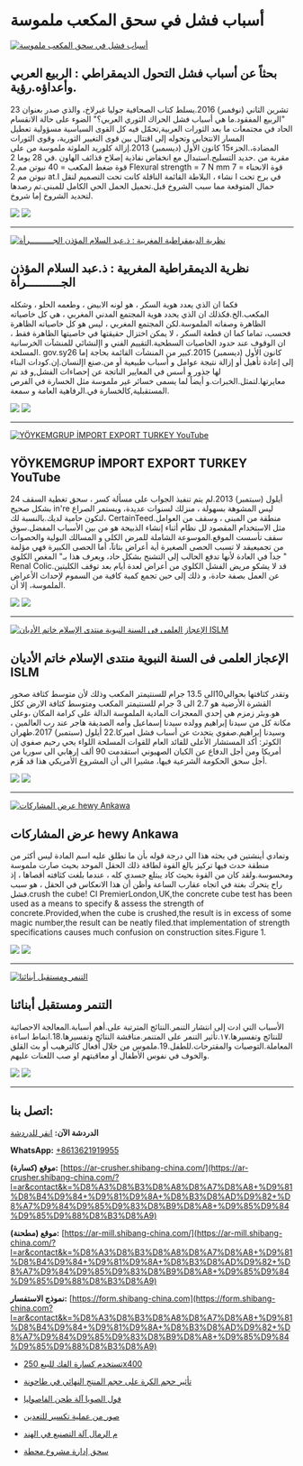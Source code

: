 # أسباب فشل في سحق المكعب ملموسة

<a href="https://swt.shibang-china.com/?l=ar&img&k=%D8%A3%D8%B3%D8%A8%D8%A7%D8%A8+%D9%81%D8%B4%D9%84+%D9%81%D9%8A+%D8%B3%D8%AD%D9%82+%D8%A7%D9%84%D9%85%D9%83%D8%B9%D8%A8+%D9%85%D9%84%D9%85%D9%88%D8%B3%D8%A9" target="_blank">![أسباب فشل في سحق المكعب ملموسة](http://static.shibang-china.com/all-800x300/533.jpg)</a>

## بحثاً عن أسباب فشل التحول الديمقراطي : الربيع العربي وأعداؤه.رؤية.
23 تشرين الثاني (نوفمبر) 2016.يسلط كتاب الصحافية جوليا غيرلاخ، والذي صدر بعنوان &quot;الربيع المفقود.ما هي أسباب فشل الحراك الثوري العربي؟&quot; الضوء على حالة الانقسام الحاد في مجتمعات ما بعد الثورات العربية,تحمّل فيه كل القوى السياسية مسؤولية تعطيل المسار الانتخابي وتحوله إلى اقتتال بين قوى التغيير الثورية، وقوى الثورات المضادة،.الجزء15 كانون الأول (ديسمبر) 2013.إزاﻟﺔ ﻛﻠﻮرﻳﺪ اﻟﻤﻠﻮﺛﺔ ﻣﻠﻤﻮﺳﺔ ﻣﻦ ﻋﻠﻰ ﻣﻘﺮﺑﺔ ﻣﻦ .ﺣﺪﻳﺪ اﻟﺘﺴﻠﻴﺢ.اﺳﺘﺒﺪال ﻣﻊ اﻧﺨﻔﺎض ﻧﻔﺎذﻳﺔ إﺻﻼح ﻗﺬاﺋﻒ اﻟﻬﺎون .ﻓﻲ 28 ﻳﻮﻣﺎ 2 ﻗﻮة ﺿﻐﻂ اﻟﻤﻜﻌﺐ = 40 ﻧﻴﻮﺗﻦ ﻣﻢ.2 Flexural strength = 7 N mm ﻗﻮة اﻻﻧﺤﻨﺎء = 7 ﻧﻴﻮﺗﻦ ﻣﻢ 2 at.ﻓﻲ ﺑﺮج ﺗﺤﺖ ا ﻧﺸﺎء ، اﻟﺒﻼﻃﺔ اﻟﻘﺎﺋﻤﺔ اﻟﻨﺎﻗﻠﺔ ﻛﺎﻧﺖ ﺗﺤﺖ اﻟﺘﺼﻤﻴﻢ ﻟﻨﻘﻞ ا ﺣﻤﺎل اﻟﻤﺘﻮﻗﻌﺔ ﻣﻤﺎ ﺳﺒﺐ اﻟﺸﺮوخ ﻗﺒﻞ.ﺗﺤﻤﻴﻞ اﻟﺤﻤﻞ اﻟﺤﻲ اﻟﻜﺎﻣﻞ ﻟﻠﻤﺒﻨﻰ.ﺗﻢ رﺻﺪﻫﺎ ﻟﺘﺤﺪﻳﺪ اﻟﺸﺮوخ إﻣﺎ ﺷﺮوخ.


<a href="https://whatsapp.shibangsoft.com/WhatsApp.php" target="_blank" title="WhatsApp">![](http://static.shibang-china.com/icon/whatsapp.png)</a> <a href="https://swt.shibang-china.com/?l=ar&icon&k=%D8%A3%D8%B3%D8%A8%D8%A7%D8%A8+%D9%81%D8%B4%D9%84+%D9%81%D9%8A+%D8%B3%D8%AD%D9%82+%D8%A7%D9%84%D9%85%D9%83%D8%B9%D8%A8+%D9%85%D9%84%D9%85%D9%88%D8%B3%D8%A9" target="_blank">![](http://static.shibang-china.com/icon/chat-ar.png)</a>

---

<a href="https://swt.shibang-china.com/?l=ar&img&k=%D8%A3%D8%B3%D8%A8%D8%A7%D8%A8+%D9%81%D8%B4%D9%84+%D9%81%D9%8A+%D8%B3%D8%AD%D9%82+%D8%A7%D9%84%D9%85%D9%83%D8%B9%D8%A8+%D9%85%D9%84%D9%85%D9%88%D8%B3%D8%A9" target="_blank">![نظرية الديمقراطية المغربية : ذ.عبد السلام المؤذن الجــــــــــرأة](http://static.shibang-china.com/all-800x300/54.jpg)</a>

## نظرية الديمقراطية المغربية : ذ.عبد السلام المؤذن الجــــــــــرأة
فكما ان الذي يعدد هوية السكر ، هو لونه الابيض ، وطعمه الحلو ، وشكله المكعب.الخ.فكذلك ان الذي يحدد هوية المجتمع المدني المغربي ، هي كل خاصياته الظاهرة وصفاته الملموسة.لكن المجتمع المغربي ، ليس هو كل خاصياته الظاهرة فحسب، تماما كما ان قطعة السكر ، لا يمكن اختزال حقيقتها في خاصيتها الظاهرة فقط ، ان الوقوف عند حدود الخاصيات السطحية.التقييم الفني و اإلنشائي للمنشآت الخرسانية المسلحة. gov.sy26 كانون الأول (ديسمبر) 2015.كبير من المنشآت القائمة بحاجة إما إلى إعادة تأهيل أو إزالة نتيجة عوامل و أسباب طبيعية أو من.صنع اإلنسان.إن.كودات البناء لها جذور و أسس في المعايير الناتجة عن إحصاءات الفشل,و قد تم معايرتها.لتمثل.الخبرات.و أيضاً لما يسمى خسائر غير ملموسة مثل الخسارة في الفرص المستقبلية,كالخسارة في.الرفاهية العامة و سمعة.


<a href="https://whatsapp.shibangsoft.com/WhatsApp.php" target="_blank" title="WhatsApp">![](http://static.shibang-china.com/icon/whatsapp.png)</a> <a href="https://swt.shibang-china.com/?l=ar&icon&k=%D8%A3%D8%B3%D8%A8%D8%A7%D8%A8+%D9%81%D8%B4%D9%84+%D9%81%D9%8A+%D8%B3%D8%AD%D9%82+%D8%A7%D9%84%D9%85%D9%83%D8%B9%D8%A8+%D9%85%D9%84%D9%85%D9%88%D8%B3%D8%A9" target="_blank">![](http://static.shibang-china.com/icon/chat-ar.png)</a>

---

<a href="https://swt.shibang-china.com/?l=ar&img&k=%D8%A3%D8%B3%D8%A8%D8%A7%D8%A8+%D9%81%D8%B4%D9%84+%D9%81%D9%8A+%D8%B3%D8%AD%D9%82+%D8%A7%D9%84%D9%85%D9%83%D8%B9%D8%A8+%D9%85%D9%84%D9%85%D9%88%D8%B3%D8%A9" target="_blank">![YÖYKEMGRUP İMPORT EXPORT TURKEY YouTube](http://static.shibang-china.com/all-800x300/1426.jpg)</a>

## YÖYKEMGRUP İMPORT EXPORT TURKEY YouTube
24 أيلول (سبتمبر) 2013.لم يتم تنفيذ الجواب على مسألة كسر ، سحق تغطية السقف بشكل صحيح in&#39;re ليس المشوهة بسهولة ، منزلك لسنوات عديدة، ويستمر الصراع لتكون حامية لديك.بالنسبة لك، CertainTeed.منطقة من المبنى ، وسقف من العوامل مثل الاستخدام المقصود لل نظام أثناء إنشاء الذبيحة هو من بين الأسباب المفضل.سوق سقف تأسست الموقع.الموسوعة الشاملة للمرض الكلى و المسالك البولية والحصوات من تجميعيقد لا تسبب الحصى الصغيرة أية أعراض بتاتآ، أما الحصى الكبيرة فهي مؤلمة جدآ في العادة لأنها تدفع الحالب إلى التشنج بشكل حاد، ويعرف هذا بـ&quot; المغص الكلوي &quot; Renal Colic.قد لا يشكو مريض الفشل الكلوي من أعراض لعدة أيام بعد توقف الكليتين عن العمل بصفة حادة، و ذلك إلى حين تجمع كمية كافية من السموم لإحداث الأعراض الملموسة، إلا أن.


<a href="https://whatsapp.shibangsoft.com/WhatsApp.php" target="_blank" title="WhatsApp">![](http://static.shibang-china.com/icon/whatsapp.png)</a> <a href="https://swt.shibang-china.com/?l=ar&icon&k=%D8%A3%D8%B3%D8%A8%D8%A7%D8%A8+%D9%81%D8%B4%D9%84+%D9%81%D9%8A+%D8%B3%D8%AD%D9%82+%D8%A7%D9%84%D9%85%D9%83%D8%B9%D8%A8+%D9%85%D9%84%D9%85%D9%88%D8%B3%D8%A9" target="_blank">![](http://static.shibang-china.com/icon/chat-ar.png)</a>

---

<a href="https://swt.shibang-china.com/?l=ar&img&k=%D8%A3%D8%B3%D8%A8%D8%A7%D8%A8+%D9%81%D8%B4%D9%84+%D9%81%D9%8A+%D8%B3%D8%AD%D9%82+%D8%A7%D9%84%D9%85%D9%83%D8%B9%D8%A8+%D9%85%D9%84%D9%85%D9%88%D8%B3%D8%A9" target="_blank">![الإعجاز العلمى فى السنة النبوية منتدى الإسلام خاتم الأديان ISLM](http://static.shibang-china.com/all-800x300/160.jpg)</a>

## الإعجاز العلمى فى السنة النبوية منتدى الإسلام خاتم الأديان ISLM
وتقدر كثافتها بحوالي10الى 13.5 جرام للسنتيمتر المكعب وذلك لأن متوسط كثافة صخور القشرة الأرضية هو 2.7 الى 3 جرام للسنتيمتر المكعب ومتوسط كثافة الارض ككل هو.وبئر زمزم هي إحدي المعجزات المادية الملموسة الدالة على كرامة المكان ،وعلى مكانة كل من سيدنا إبراهيم وولده سيدنا إسماعيل وأمه الصديقة هاجر عند رب العالمين ، وسيدنا إبراهيم.صفوي يتحدث عن أسباب فشل اميركا.22 أيلول (سبتمبر) 2017.طهران الكوثر: أكد المستشار الأعلى للقائد العام للقوات المسلحة اللواء يحي رحيم صفوي إن أمريكا ومن أجل الدفاع عن الكيان الصهيوني استقدمت 90 ألف إرهابي الى سوريا من أجل سحق الحكومة الشرعية فيها، مشيرا الى أن المشروع الأمريكي هذا قد هُزم.


<a href="https://whatsapp.shibangsoft.com/WhatsApp.php" target="_blank" title="WhatsApp">![](http://static.shibang-china.com/icon/whatsapp.png)</a> <a href="https://swt.shibang-china.com/?l=ar&icon&k=%D8%A3%D8%B3%D8%A8%D8%A7%D8%A8+%D9%81%D8%B4%D9%84+%D9%81%D9%8A+%D8%B3%D8%AD%D9%82+%D8%A7%D9%84%D9%85%D9%83%D8%B9%D8%A8+%D9%85%D9%84%D9%85%D9%88%D8%B3%D8%A9" target="_blank">![](http://static.shibang-china.com/icon/chat-ar.png)</a>

---

<a href="https://swt.shibang-china.com/?l=ar&img&k=%D8%A3%D8%B3%D8%A8%D8%A7%D8%A8+%D9%81%D8%B4%D9%84+%D9%81%D9%8A+%D8%B3%D8%AD%D9%82+%D8%A7%D9%84%D9%85%D9%83%D8%B9%D8%A8+%D9%85%D9%84%D9%85%D9%88%D8%B3%D8%A9" target="_blank">![عرض المشاركات hewy Ankawa](http://static.shibang-china.com/all-800x300/1181.jpg)</a>

## عرض المشاركات hewy Ankawa
وتمادي أينشتين في بحثه هذا الي درجة قوله بأن ما نطلق عليه اسم المادة ليس أكثر من منطقة حدث فيها تركيز بالغ القوة لطاقة ذلك الحقل الموحد بحيث صارت ملموسة ومحسوسة.ولقد كان من القوة بحيث كاد يبتلع جسدي كله ، عندما بلغت كثافته أقصاها ، إذ راح يتحرك بغتة في اتجاه عقارب الساعة وأظن أن هذا الانعكاس في الحقل ، هو سبب فشل.crush the cube! CI PremierLondon,UK,the concrete cube test has been used as a means to specify &amp; assess the strength of concrete.Provided,when the cube is crushed,the result is in excess of some magic number,the result can be neatly filed.that implementation of strength specifications causes much confusion on construction sites.Figure 1.


<a href="https://whatsapp.shibangsoft.com/WhatsApp.php" target="_blank" title="WhatsApp">![](http://static.shibang-china.com/icon/whatsapp.png)</a> <a href="https://swt.shibang-china.com/?l=ar&icon&k=%D8%A3%D8%B3%D8%A8%D8%A7%D8%A8+%D9%81%D8%B4%D9%84+%D9%81%D9%8A+%D8%B3%D8%AD%D9%82+%D8%A7%D9%84%D9%85%D9%83%D8%B9%D8%A8+%D9%85%D9%84%D9%85%D9%88%D8%B3%D8%A9" target="_blank">![](http://static.shibang-china.com/icon/chat-ar.png)</a>

---

<a href="https://swt.shibang-china.com/?l=ar&img&k=%D8%A3%D8%B3%D8%A8%D8%A7%D8%A8+%D9%81%D8%B4%D9%84+%D9%81%D9%8A+%D8%B3%D8%AD%D9%82+%D8%A7%D9%84%D9%85%D9%83%D8%B9%D8%A8+%D9%85%D9%84%D9%85%D9%88%D8%B3%D8%A9" target="_blank">![التنمر ومستقبل أبنائنا](http://static.shibang-china.com/all-800x300/887.jpg)</a>

## التنمر ومستقبل أبنائنا
الأسباب التي ادت إلى انتشار التنمر.النتائج المترتبة على.أهم أسبابة.المعالجة الاحصائية للنتائج وتفسيرها.۱۷.تأثير التنمر على المتنمر.مناقشة النتائج وتفسيرها.18.انماط اساءة المعاملة.التوصيات والمقترحات.للطفل.19.ملموس من خلال أفعال كالترهيب أو بث القلق والخوف في نفوس الأطفال أو معاقبتهم او صب اللعنات عليهم.

<a href="https://whatsapp.shibangsoft.com/WhatsApp.php" target="_blank" title="WhatsApp">![](http://static.shibang-china.com/icon/whatsapp.png)</a> <a href="https://swt.shibang-china.com/?l=ar&icon&k=%D8%A3%D8%B3%D8%A8%D8%A7%D8%A8+%D9%81%D8%B4%D9%84+%D9%81%D9%8A+%D8%B3%D8%AD%D9%82+%D8%A7%D9%84%D9%85%D9%83%D8%B9%D8%A8+%D9%85%D9%84%D9%85%D9%88%D8%B3%D8%A9" target="_blank">![](http://static.shibang-china.com/icon/chat-ar.png)</a>

---
## اتصل بنا:

**الدردشة الآن:** [انقر للدردشة](https://swt.shibang-china.com?l=ar&contact&k=%D8%A3%D8%B3%D8%A8%D8%A7%D8%A8+%D9%81%D8%B4%D9%84+%D9%81%D9%8A+%D8%B3%D8%AD%D9%82+%D8%A7%D9%84%D9%85%D9%83%D8%B9%D8%A8+%D9%85%D9%84%D9%85%D9%88%D8%B3%D8%A9)

**WhatsApp:**  [+8613621919955](https://whatsapp.shibangsoft.com/WhatsApp.php)

**موقع (كسارة):** [https://ar-crusher.shibang-china.com/](https://ar-crusher.shibang-china.com/?l=ar&contact&k=%D8%A3%D8%B3%D8%A8%D8%A7%D8%A8+%D9%81%D8%B4%D9%84+%D9%81%D9%8A+%D8%B3%D8%AD%D9%82+%D8%A7%D9%84%D9%85%D9%83%D8%B9%D8%A8+%D9%85%D9%84%D9%85%D9%88%D8%B3%D8%A9)

**موقع (مطحنة):** [https://ar-mill.shibang-china.com/](https://ar-mill.shibang-china.com/?l=ar&contact&k=%D8%A3%D8%B3%D8%A8%D8%A7%D8%A8+%D9%81%D8%B4%D9%84+%D9%81%D9%8A+%D8%B3%D8%AD%D9%82+%D8%A7%D9%84%D9%85%D9%83%D8%B9%D8%A8+%D9%85%D9%84%D9%85%D9%88%D8%B3%D8%A9)

**نموذج الاستفسار:** [https://form.shibang-china.com](https://form.shibang-china.com?l=ar&contact&k=%D8%A3%D8%B3%D8%A8%D8%A7%D8%A8+%D9%81%D8%B4%D9%84+%D9%81%D9%8A+%D8%B3%D8%AD%D9%82+%D8%A7%D9%84%D9%85%D9%83%D8%B9%D8%A8+%D9%85%D9%84%D9%85%D9%88%D8%B3%D8%A9)

* [تستخدم كسارة الفك للبيع 250x400](../27/%D8%AA%D8%B3%D8%AA%D8%AE%D8%AF%D9%85%20%D9%83%D8%B3%D8%A7%D8%B1%D8%A9%20%D8%A7%D9%84%D9%81%D9%83%20%D9%84%D9%84%D8%A8%D9%8A%D8%B9%20250x400.md)

* [تأثير حجم الكرة على حجم المنتج النهائي في طاحونة](../29/%D8%AA%D8%A3%D8%AB%D9%8A%D8%B1%20%D8%AD%D8%AC%D9%85%20%D8%A7%D9%84%D9%83%D8%B1%D8%A9%20%D8%B9%D9%84%D9%89%20%D8%AD%D8%AC%D9%85%20%D8%A7%D9%84%D9%85%D9%86%D8%AA%D8%AC%20%D8%A7%D9%84%D9%86%D9%87%D8%A7%D8%A6%D9%8A%20%D9%81%D9%8A%20%D8%B7%D8%A7%D8%AD%D9%88%D9%86%D8%A9.md)

* [فول الصويا آلة طحن الفاصوليا](../27/%D9%81%D9%88%D9%84%20%D8%A7%D9%84%D8%B5%D9%88%D9%8A%D8%A7%20%D8%A2%D9%84%D8%A9%20%D8%B7%D8%AD%D9%86%20%D8%A7%D9%84%D9%81%D8%A7%D8%B5%D9%88%D9%84%D9%8A%D8%A7.md)

* [صور من عملية تكسير للتعدين](../26/%D8%B5%D9%88%D8%B1%20%D9%85%D9%86%20%D8%B9%D9%85%D9%84%D9%8A%D8%A9%20%D8%AA%D9%83%D8%B3%D9%8A%D8%B1%20%D9%84%D9%84%D8%AA%D8%B9%D8%AF%D9%8A%D9%86.md)

* [م الرمال آلة التصنيع في الهند](../30/%D9%85%20%D8%A7%D9%84%D8%B1%D9%85%D8%A7%D9%84%20%D8%A2%D9%84%D8%A9%20%D8%A7%D9%84%D8%AA%D8%B5%D9%86%D9%8A%D8%B9%20%D9%81%D9%8A%20%D8%A7%D9%84%D9%87%D9%86%D8%AF.md)

* [سحق إدارة مشروع محطة](../30/%D8%B3%D8%AD%D9%82%20%D8%A5%D8%AF%D8%A7%D8%B1%D8%A9%20%D9%85%D8%B4%D8%B1%D9%88%D8%B9%20%D9%85%D8%AD%D8%B7%D8%A9.md)